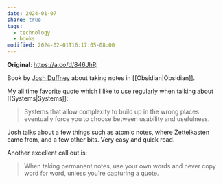 ```yaml
---
date: 2024-01-07
share: true
tags:
  - technology
  - books
modified: 2024-02-01T16:17:05-08:00
---
```

**Original**: https://a.co/d/846JhRj

Book by [Josh Duffney](https://duffney.io/) about taking notes in [[Obsidian|Obsidian]]. 

My all time favorite quote which I like to use regularly when talking about [[Systems|Systems]]:
> Systems that allow complexity to build up in the wrong places eventually force you to choose between usability and usefulness.

Josh talks about a few things such as atomic notes, where Zettelkasten came from, and a few other bits. Very easy and quick read. 

Another excellent call out is: 
> When taking permanent notes, use your own words and never copy word for word, unless you're capturing a quote.